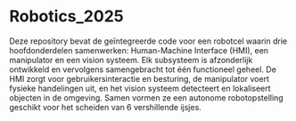 # Robotics_2025
Deze repository bevat de geïntegreerde code voor een robotcel waarin drie hoofdonderdelen samenwerken: Human-Machine Interface (HMI), een manipulator en een vision systeem. Elk subsysteem is afzonderlijk ontwikkeld en vervolgens samengebracht tot één functioneel geheel. De HMI zorgt voor gebruikersinteractie en besturing, de manipulator voert fysieke handelingen uit, en het vision systeem detecteert en lokaliseert objecten in de omgeving. Samen vormen ze een autonome robotopstelling geschikt voor het scheiden van 6 vershillende ijsjes.
